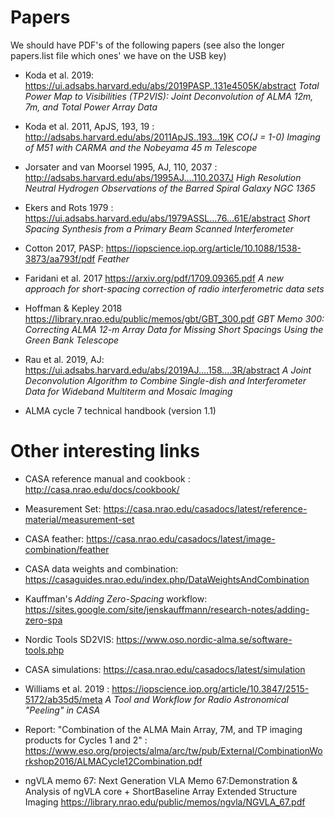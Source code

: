 # Papers

We should have PDF's of the following papers
(see also the longer papers.list file which ones' we have on the USB key)


* Koda et al. 2019: https://ui.adsabs.harvard.edu/abs/2019PASP..131e4505K/abstract
    *Total Power Map to Visibilities (TP2VIS): Joint Deconvolution of ALMA 12m, 7m, and Total Power Array Data*
     
* Koda et al. 2011, ApJS, 193, 19 : http://adsabs.harvard.edu/abs/2011ApJS..193...19K
    *CO(J = 1-0) Imaging of M51 with CARMA and the Nobeyama 45 m Telescope*

* Jorsater and van Moorsel 1995, AJ, 110, 2037 : http://adsabs.harvard.edu/abs/1995AJ....110.2037J
    *High Resolution Neutral Hydrogen Observations of the Barred Spiral Galaxy NGC 1365*

* Ekers and Rots 1979 : https://ui.adsabs.harvard.edu/abs/1979ASSL...76...61E/abstract
    *Short Spacing Synthesis from a Primary Beam Scanned Interferometer*
    
* Cotton 2017, PASP: https://iopscience.iop.org/article/10.1088/1538-3873/aa793f/pdf 
    *Feather*
    
* Faridani et al. 2017 https://arxiv.org/pdf/1709.09365.pdf *A new approach for short-spacing correction of radio interferometric data sets*

* Hoffman & Kepley 2018 https://library.nrao.edu/public/memos/gbt/GBT_300.pdf *GBT Memo 300: Correcting ALMA 12-m Array Data for Missing Short Spacings Using the Green Bank Telescope*

* Rau et al. 2019, AJ: https://ui.adsabs.harvard.edu/abs/2019AJ....158....3R/abstract *A Joint Deconvolution Algorithm to Combine Single-dish and Interferometer Data for Wideband Multiterm and Mosaic Imaging*

* ALMA cycle 7 technical handbook (version 1.1)


# Other interesting links

* CASA reference manual and cookbook : http://casa.nrao.edu/docs/cookbook/

* Measurement Set: https://casa.nrao.edu/casadocs/latest/reference-material/measurement-set

* CASA feather: https://casa.nrao.edu/casadocs/latest/image-combination/feather

* CASA data weights and combination:  https://casaguides.nrao.edu/index.php/DataWeightsAndCombination

* Kauffman's *Adding Zero-Spacing* workflow: https://sites.google.com/site/jenskauffmann/research-notes/adding-zero-spa

* Nordic Tools SD2VIS: https://www.oso.nordic-alma.se/software-tools.php

* CASA simulations: https://casa.nrao.edu/casadocs/latest/simulation

* Williams et al. 2019 : https://iopscience.iop.org/article/10.3847/2515-5172/ab35d5/meta
    *A Tool and Workflow for Radio Astronomical "Peeling" in CASA*
    
* Report: "Combination of the ALMA Main Array, 7M, and TP imaging products for Cycles 1 and 2" : https://www.eso.org/projects/alma/arc/tw/pub/External/CombinationWorkshop2016/ALMACycle12Combination.pdf

* ngVLA memo 67:
  Next Generation VLA Memo 67:Demonstration & Analysis of ngVLA core + ShortBaseline Array Extended Structure Imaging
  https://library.nrao.edu/public/memos/ngvla/NGVLA_67.pdf
